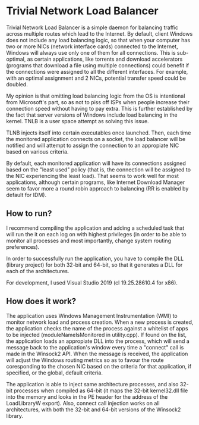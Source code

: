 # Trivial Network Load Balancer
Trivial Network Load Balancer is a simple daemon for balancing traffic across multiple routes which lead to the Internet. By default, client Windows does not include any load balancing logic, so that when your computer has two or more NICs (network interface cards) connected to the Internet, Windows will always use only one of them for all connections. This is sub-optimal, as certain applications, like torrents and download accelerators (programs that download a file using multiple connections) could benefit if the connections were assigned to all the different interfaces. For example, with an optimal assignment and 2 NICs, potential transfer speed could be doubled.

My opinion is that omitting load balancing logic from the OS is intentional from Microsoft's part, so as not to piss off ISPs when people increase their connection speed without having to pay extra. This is further established by the fact that server versions of Windows include load balancing in the kernel. TNLB is a user space attempt as solving this issue.

TLNB injects itself into certain executables once launched. Then, each time the monitored application connects on a socket, the load balancer will be notified and will attempt to assign the connection to an appropiate NIC based on various criteria.

By default, each monitored application will have its connections assigned based on the "least used" policy (that is, the connection will be assigned to the NIC experiencing the least load). That seems to work well for most applications, although certain programs, like Internet Download Manager seem to favor more a round robin approach to balancing (RR is enabled by default for IDM).

## How to run?
I recommend compiling the application and adding a scheduled task that will run the it on each log on with highest privileges (in order to be able to monitor all processes and most importantly, change system routing preferences).

In order to successfully run the application, you have to compile the DLL (library project) for both 32-bit and 64-bit, so that it generates a DLL for each of the architectures.

For development, I used Visual Studio 2019 (cl 19.25.28610.4 for x86).

## How does it work?
The application uses Windows Management Instrumentation (WMI) to monitor network load and process creation. When a new process is created, the application checks the name of the process against a whitelist of apps to be injected (moduleNameIsMonitored in utility.cpp). If found on the list, the application loads an appropiate DLL into the process, which will send a message back to the application's window every time a "connect" call is made in the Winsock2 API. When the message is received, the application will adjust the Windows routing metrics so as to favour the route coresponding to the chosen NIC based on the criteria for that application, if specified, or the global, default criteria.

The application is able to inject same architecture processes, and also 32-bit processes when compiled as 64-bit (it maps the 32-bit kernel32.dll file into the memory and looks in the PE header for the address of the LoadLibraryW export). Also, connect call injection works on all architectures, with both the 32-bit and 64-bit versions of the Winsock2 library.
